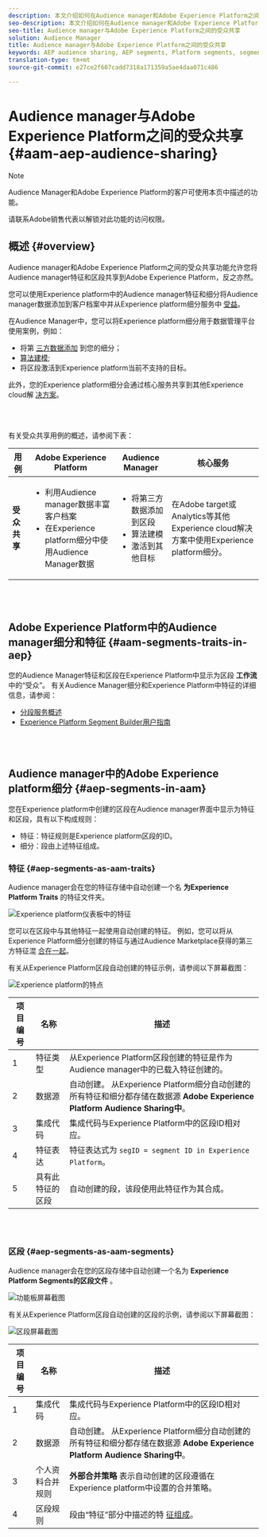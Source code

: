 ```yaml
---
description: 本文介绍如何在Audience manager和Adobe Experience Platform之间共享受众。
seo-description: 本文介绍如何在Audience manager和Adobe Experience Platform之间共享受众。
seo-title: Audience manager与Adobe Experience Platform之间的受众共享
solution: Audience Manager
title: Audience manager与Adobe Experience Platform之间的受众共享
keywords: AEP audience sharing, AEP segments, Platform segments, segment sharing, audience sharing
translation-type: tm+mt
source-git-commit: e27ce2f607cadd7318a171359a5ae4daa071c486

---
```



# Audience manager与Adobe Experience Platform之间的受众共享 {#aam-aep-audience-sharing}

>[!NOTE]
>
> Audience Manager和Adobe Experience Platform的客户可使用本页中描述的功能。
>
> 请联系Adobe销售代表以解锁对此功能的访问权限。

## 概述 {#overview}

Audience manager和Adobe Experience Platform之间的受众共享功能允许您将Audience manager特征和区段共享到Adobe Experience Platform，反之亦然。

您可以使用Experience platform中的Audience manager特征和细分将Audience manager数据添加到客户档案中并从Experience platform细分服务中 [受益](https://www.adobe.io/apis/experienceplatform/home/profile-identity-segmentation/profile-identity-segmentation-services.html#!end-user/markdown/segmentation_overview/segmentation.md)。

在Audience Manager中，您可以将Experience platform细分用于数据管理平台使用案例，例如：
* 将第 [三方数据添加](/help/using/overview/data-types-collected.md#third-party-data) 到您的细分；
* [算法建模](/help/using/features/algorithmic-models/understanding-models.md);
* 将区段激活到Experience platform当前不支持的目标。

此外，您的Experience platform细分会通过核心服务共享到其他Experience cloud解 [决方案](https://docs.adobe.com/content/help/en/core-services/interface/experience-cloud.html)。

<br> 

有关受众共享用例的概述，请参阅下表：

| **用例** | **Adobe Experience Platform** | **Audience Manager** | **核心服务** |
---------|----------|---------|---------
| **受众共享** | <ul><li>利用Audience manager数据丰富客户档案</li><li>在Experience platform细分中使用Audience Manager数据</li></ul> | <ul><li>将第三方数据添加到区段</li><li>算法建模</li><li>激活到其他目标</li></ul> | 在Adobe target或Analytics等其他Experience cloud解决方案中使用Experience platform细分。 |

<br> 

## Adobe Experience Platform中的Audience manager细分和特征 {#aam-segments-traits-in-aep}

您的Audience Manager特征和区段在Experience Platform中显示为区段 **工作流** 中的“受众”。 有关Audience Manager细分和Experience Platform中特征的详细信息，请参阅：

* [分段服务概述](https://www.adobe.io/apis/experienceplatform/home/profile-identity-segmentation/profile-identity-segmentation-services.html#!end-user/markdown/segmentation_overview/segmentation.md)
* [Experience Platform Segment Builder用户指南](https://www.adobe.io/apis/experienceplatform/home/profile-identity-segmentation/profile-identity-segmentation-services.html#!end-user/markdown/segmentation_overview/segment-builder-guide.md)

<br> 

## Audience manager中的Adobe Experience platform细分 {#aep-segments-in-aam}

您在Experience platform中创建的区段在Audience manager界面中显示为特征和区段，具有以下构成规则：
* 特征：特征规则是Experience platform区段的ID。
* 细分：段由上述特征组成。

### 特征 {#aep-segments-as-aam-traits}

Audience manager会在您的特征存储中自动创建一个名 **为Experience Platform Traits** 的特征文件夹。

![Experience platform仪表板中的特征](/help/using/integration/integration-aep/assets/aep-traits-dashboard.png)

您可以在区段中与其他特征一起使用自动创建的特征。 例如，您可以将从Experience Platform细分创建的特征与通过Audience Marketplace获得的第三方特征混 [合在一起](/help/using/features/audience-marketplace/audience-marketplace.md)。

有关从Experience Platform区段自动创建的特征示例，请参阅以下屏幕截图：

![Experience platform的特点](/help/using/integration/integration-aep/assets/aep-trait.png)


| 项目编号 | 名称 | 描述 |
---------|----------|---------
| 1 | 特征类型 | 从Experience Platform区段创建的特征是作为Audience manager中的已载入特征创建的。 |
| 2 | 数据源 | 自动创建。 从Experience Platform细分自动创建的所有特征和细分都存储在数据源 **Adobe Experience Platform Audience Sharing中**。 |
| 3 | 集成代码 | 集成代码与Experience Platform中的区段ID相对应。 |
| 4 | 特征表达 | 特征表达式为 `segID = segment ID in Experience Platform`。 |
| 5 | 具有此特征的区段 | 自动创建的段，该段使用此特征作为其合成。 |

<br> 

### 区段 {#aep-segments-as-aam-segments}

Audience manager会在您的区段存储中自动创建一个名为 **Experience Platform Segments的区段文件** 。

![功能板屏幕截图](/help/using/integration/integration-aep/assets/aep-segments-dashboard.png)

有关从Experience Platform区段自动创建的区段的示例，请参阅以下屏幕截图：

![区段屏幕截图](/help/using/integration/integration-aep/assets/aep-segment.png)

| 项目编号 | 名称 | 描述 |
---------|----------|---------
| 1 | 集成代码 | 集成代码与Experience Platform中的区段ID相对应。 |
| 2 | 数据源 | 自动创建。 从Experience Platform细分自动创建的所有特征和细分都存储在数据源 **Adobe Experience Platform Audience Sharing中**。 |
| 3 | 个人资料合并规则 | **外部合并策略** 表示自动创建的区段遵循在Experience platform中设置的合并策略。 |
| 4 | 区段规则 | 段由“特征”部分中描述的特 [征组成](#aep-segments-as-aam-traits)。 |